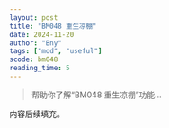 ```yaml
---
layout: post
title: "BM048 重生凉棚"
date: 2024-11-20
author: "Bny"
tags: ["mod", "useful"]
scode: bm048
reading_time: 5
---
```


> 帮助你了解“BM048 重生凉棚”功能...

内容后续填充。
